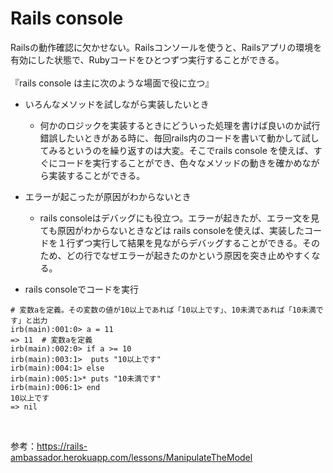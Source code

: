 # Rails console
Railsの動作確認に欠かせない。Railsコンソールを使うと、Railsアプリの環境を有効にした状態で、Rubyコードをひとつずつ実行することができる。<br>
<br>
『rails console は主に次のような場面で役に立つ』<br>
- いろんなメソッドを試しながら実装したいとき
  - 何かのロジックを実装するときにどういった処理を書けば良いのか試行錯誤したいときがある時に、毎回rails内のコードを書いて動かして試してみるというのを繰り返すのは大変。そこでrails console を使えば、すぐにコードを実行することができ、色々なメソッドの動きを確かめながら実装することができる。
- エラーが起こったが原因がわからないとき
  - rails consoleはデバッグにも役立つ。エラーが起きたが、エラー文を見ても原因がわからないときなどは rails consoleを使えば、実装したコードを１行ずつ実行して結果を見ながらデバッグすることができる。そのため、どの行でなぜエラーが起きたのかという原因を突き止めやすくなる。
  
- rails consoleでコードを実行
```
# 変数aを定義。その変数の値が10以上であれば「10以上です」、10未満であれば「10未満です」と出力
irb(main):001:0> a = 11
=> 11  # 変数aを定義
irb(main):002:0> if a >= 10
irb(main):003:1>  puts "10以上です"
irb(main):004:1> else
irb(main):005:1>* puts "10未満です"
irb(main):006:1> end
10以上です
=> nil
```
<br>

参考：https://rails-ambassador.herokuapp.com/lessons/ManipulateTheModel
